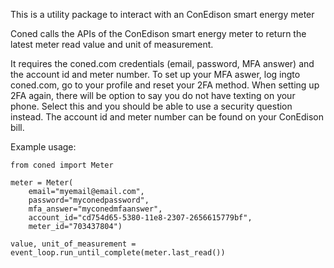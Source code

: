 This is a utility package to interact with an ConEdison smart energy meter

Coned calls the APIs of the ConEdison smart energy meter to return the latest meter read value and unit of measurement.

It requires the coned.com credentials (email, password, MFA answer) and the account id and meter number.
To set up your MFA aswer, log ingto coned.com, go to your profile and reset your 2FA method. When setting up 2FA again, there will be option to say you do not have texting on your phone. Select this and you should be able to use a security question instead.
The account id and meter number can be found on your ConEdison bill.

Example usage:

```
from coned import Meter

meter = Meter(
    email="myemail@email.com",
    password="myconedpassword",
    mfa_answer="myconedmfaanswer",
    account_id="cd754d65-5380-11e8-2307-2656615779bf",
    meter_id="703437804")

value, unit_of_measurement = event_loop.run_until_complete(meter.last_read())
```
